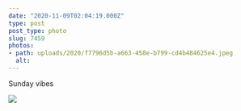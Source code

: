 ```yaml
---
date: "2020-11-09T02:04:19.000Z"
type: post 
post_type: photo
slug: 7459
photos: 
- path: uploads/2020/f7796d5b-a663-458e-b799-cd4b484625e4.jpeg
  alt: 
---
```

Sunday vibes


![](/uploads/2020/f7796d5b-a663-458e-b799-cd4b484625e4.jpeg)
